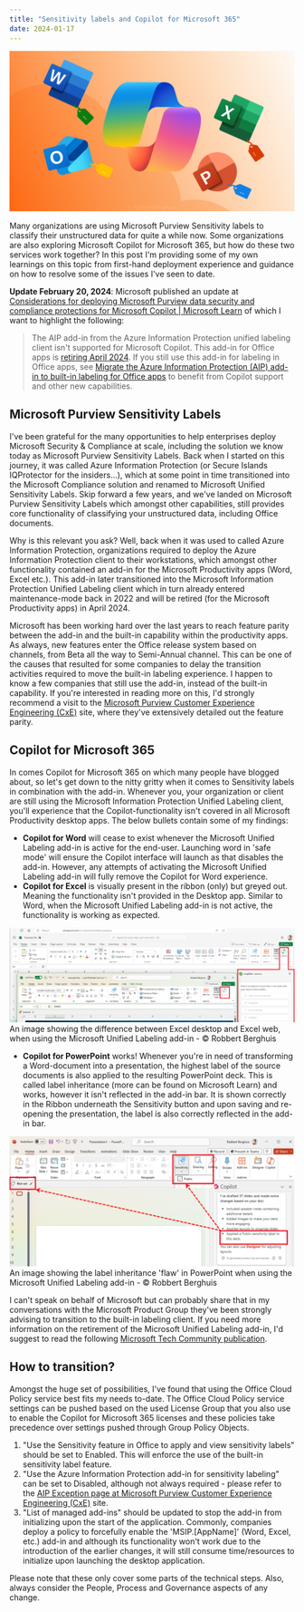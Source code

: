 ```yaml
---
title: "Sensitivity labels and Copilot for Microsoft 365"
date: 2024-01-17
---
```


![Image illustrating Microsoft Productivity Apps, Copilot and Purview Sensitivity Labels - © Robbert Berghuis](/assets/images//20240117-microsoftproductivityappscopilotandlabels.png)

Many organizations are using Microsoft Purview Sensitivity labels to classify their unstructured data for quite a while now. Some organizations are also exploring Microsoft Copilot for Microsoft 365, but how do these two services work together? In this post I'm providing some of my own learnings on this topic from first-hand deployment experience and guidance on how to resolve some of the issues I've seen to date.

**Update February 20, 2024**: Microsoft published an update at [Considerations for deploying Microsoft Purview data security and compliance protections for Microsoft Copilot | Microsoft Learn](https://learn.microsoft.com/en-us/purview/ai-microsoft-purview-considerations) of which I want to highlight the following:
> The AIP add-in from the Azure Information Protection unified labeling client isn't supported for Microsoft Copilot. This add-in for Office apps is [retiring April 2024](https://techcommunity.microsoft.com/t5/security-compliance-and-identity/retirement-notification-for-the-azure-information-protection/ba-p/3791908). If you still use this add-in for labeling in Office apps, see [Migrate the Azure Information Protection (AIP) add-in to built-in labeling for Office apps](https://learn.microsoft.com/en-us/purview/sensitivity-labels-aip) to benefit from Copilot support and other new capabilities. 

## Microsoft Purview Sensitivity Labels
I've been grateful for the many opportunities to help enterprises deploy Microsoft Security & Compliance at scale, including the solution we know today as Microsoft Purview Sensitivity Labels. Back when I started on this journey, it was called Azure Information Protection (or Secure Islands IQProtector for the insiders...), which at some point in time transitioned into the Microsoft Compliance solution and renamed to Microsoft Unified Sensitivity Labels. Skip forward a few years, and we've landed on Microsoft Purview Sensitivity Labels which amongst other capabilities, still provides core functionality of classifying your unstructured data, including Office documents.

Why is this relevant you ask? Well, back when it was used to called Azure Information Protection, organizations required to deploy the Azure Information Protection client to their workstations, which amongst other functionality contained an add-in for the Microsoft Productivity apps (Word, Excel etc.). This add-in later transitioned into the Microsoft Information Protection Unified Labeling client which in turn already entered maintenance-mode back in 2022 and will be retired (for the Microsoft Productivity apps) in April 2024.

Microsoft has been working hard over the last years to reach feature parity between the add-in and the built-in capability within the productivity apps. As always, new features enter the Office release system based on channels, from Beta all the way to Semi-Annual channel. This can be one of the causes that resulted for some companies to delay the transition activities required to move the built-in labeling experience. I happen to know a few companies that still use the add-in, instead of the built-in capability. If you're interested in reading more on this, I'd strongly recommend a visit to the [Microsoft Purview Customer Experience Engineering (CxE)](https://microsoft.github.io/ComplianceCxE/playbooks/AIP2MIP/CompareAIP2MIP/) site, where they've extensively detailed out the feature parity.

## Copilot for Microsoft 365
In comes Copilot for Microsoft 365 on which many people have blogged about, so let's get down to the nitty gritty when it comes to Sensitivity labels in combination with the add-in. Whenever you, your organization or client are still using the Microsoft Information Protection Unified Labeling client, you'll experience that the Copilot-functionality isn't covered in all Microsoft Productivity desktop apps. The below bullets contain some of my findings:

- **Copilot for Word** will cease to exist whenever the Microsoft Unified Labeling add-in is active for the end-user. Launching word in 'safe mode' will ensure the Copilot interface will launch as that disables the add-in. However, any attempts of activating the Microsoft Unified Labeling add-in will fully remove the Copilot for Word experience.
- **Copilot for Excel** is visually present in the ribbon (only) but greyed out. Meaning the functionality isn't provided in the Desktop app. Similar to Word, when the Microsoft Unified Labeling add-in is not active, the functionality is working as expected.

![An image showing the difference between Excel desktop and Excel web, when using the Microsoft Unified Labeling add-in - © Robbert Berghuis](/assets/images//20240117-excelvsexcelonline.png)
An image showing the difference between Excel desktop and Excel web, when using the Microsoft Unified Labeling add-in - © Robbert Berghuis

- **Copilot for PowerPoint** works! Whenever you're in need of transforming a Word-document into a presentation, the highest label of the source documents is also applied to the resulting PowerPoint deck. This is called label inheritance (more can be found on Microsoft Learn) and works, however it isn't reflected in the add-in bar. It is shown correctly in the Ribbon underneath the Sensitivity button and upon saving and re-opening the presentation, the label is also correctly reflected in the add-in bar. 

![An image showing the label inheritance 'flaw' in PowerPoint when using the Microsoft Unified Labeling add-in - © Robbert Berghuis](/assets/images//20240117-powerpoint.png)
An image showing the label inheritance 'flaw' in PowerPoint when using the Microsoft Unified Labeling add-in - © Robbert Berghuis

I can't speak on behalf of Microsoft but can probably share that in my conversations with the Microsoft Product Group they've been strongly advising to transition to the built-in labeling client. If you need more information on the retirement of the Microsoft Unified Labeling add-in, I'd suggest to read the following [Microsoft Tech Community publication](https://techcommunity.microsoft.com/t5/security-compliance-and-identity/retirement-notification-for-the-azure-information-protection/ba-p/3791908).

## How to transition?

Amongst the huge set of possibilities, I've found that using the Office Cloud Policy service best fits my needs to-date. The Office Cloud Policy service settings can be pushed based on the used License Group that you also use to enable the Copilot for Microsoft 365 licenses and these policies take precedence over settings pushed through Group Policy Objects.

1. "Use the Sensitivity feature in Office to apply and view sensitivity labels" should be set to Enabled. This will enforce the use of the built-in sensitivity label feature.
1. "Use the Azure Information Protection add-in for sensitivity labeling" can be set to Disabled, although not always required - please refer to the [AIP Exception page at Microsoft Purview Customer Experience Engineering (CxE)](https://microsoft.github.io/ComplianceCxE/playbooks/AIP2MIP/AIPException/) site.
1. "List of managed add-ins" should be updated to stop the add-in from initializing upon the start of the application. Commonly, companies deploy a policy to forcefully enable the 'MSIP.[AppName]' (Word, Excel, etc.) add-in and although its functionality won't work due to the introduction of the earlier changes, it will still consume time/resources to initialize upon launching the desktop application.

Please note that these only cover some parts of the technical steps. Also, always consider the People, Process and Governance aspects of any change.
